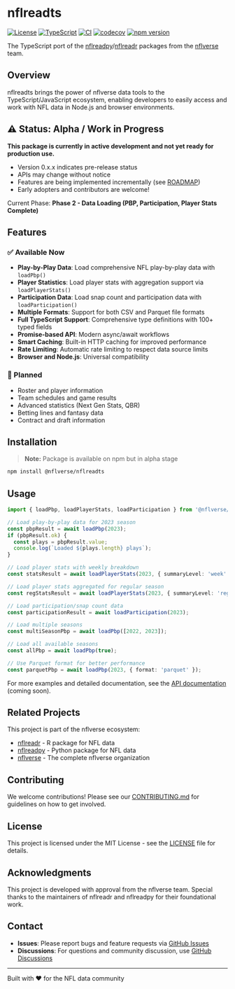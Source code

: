 # nflreadts

[![License](https://img.shields.io/badge/license-MIT-blue.svg)](LICENSE)
[![TypeScript](https://img.shields.io/badge/TypeScript-5.0+-blue.svg)](https://www.typescriptlang.org/)
[![CI](https://github.com/nflverse-ts/nflreadts/workflows/CI/badge.svg)](https://github.com/nflverse-ts/nflreadts/actions)
[![codecov](https://codecov.io/gh/nflverse-ts/nflreadts/branch/main/graph/badge.svg)](https://codecov.io/gh/nflverse-ts/nflreadts)
[![npm version](https://img.shields.io/npm/v/@nflverse/nflreadts.svg)](https://www.npmjs.com/package/@nflverse/nflreadts)

The TypeScript port of the [nflreadpy](https://github.com/nflverse/nflreadpy)/[nflreadr](https://github.com/nflverse/nflreadr) packages from the [nflverse](https://github.com/nflverse) team.

## Overview

nflreadts brings the power of nflverse data tools to the TypeScript/JavaScript ecosystem, enabling developers to easily access and work with NFL data in Node.js and browser environments.

## ⚠️ Status: Alpha / Work in Progress

**This package is currently in active development and not yet ready for production use.**

- Version 0.x.x indicates pre-release status
- APIs may change without notice
- Features are being implemented incrementally (see [ROADMAP](docs/ROADMAP.md))
- Early adopters and contributors are welcome!

Current Phase: **Phase 2 - Data Loading (PBP, Participation, Player Stats Complete)**

## Features

### ✅ Available Now

- **Play-by-Play Data**: Load comprehensive NFL play-by-play data with `loadPbp()`
- **Player Statistics**: Load player stats with aggregation support via `loadPlayerStats()`
- **Participation Data**: Load snap count and participation data with `loadParticipation()`
- **Multiple Formats**: Support for both CSV and Parquet file formats
- **Full TypeScript Support**: Comprehensive type definitions with 100+ typed fields
- **Promise-based API**: Modern async/await workflows
- **Smart Caching**: Built-in HTTP caching for improved performance
- **Rate Limiting**: Automatic rate limiting to respect data source limits
- **Browser and Node.js**: Universal compatibility

### 🚧 Planned

- Roster and player information
- Team schedules and game results
- Advanced statistics (Next Gen Stats, QBR)
- Betting lines and fantasy data
- Contract and draft information

## Installation

> **Note:** Package is available on npm but in alpha stage

```bash
npm install @nflverse/nflreadts
```

## Usage

```typescript
import { loadPbp, loadPlayerStats, loadParticipation } from '@nflverse/nflreadts';

// Load play-by-play data for 2023 season
const pbpResult = await loadPbp(2023);
if (pbpResult.ok) {
  const plays = pbpResult.value;
  console.log(`Loaded ${plays.length} plays`);
}

// Load player stats with weekly breakdown
const statsResult = await loadPlayerStats(2023, { summaryLevel: 'week' });

// Load player stats aggregated for regular season
const regStatsResult = await loadPlayerStats(2023, { summaryLevel: 'reg' });

// Load participation/snap count data
const participationResult = await loadParticipation(2023);

// Load multiple seasons
const multiSeasonPbp = await loadPbp([2022, 2023]);

// Load all available seasons
const allPbp = await loadPbp(true);

// Use Parquet format for better performance
const parquetPbp = await loadPbp(2023, { format: 'parquet' });
```

For more examples and detailed documentation, see the [API documentation](docs/) (coming soon).

## Related Projects

This project is part of the nflverse ecosystem:

- [nflreadr](https://github.com/nflverse/nflreadr) - R package for NFL data
- [nflreadpy](https://github.com/nflverse/nflreadpy) - Python package for NFL data
- [nflverse](https://github.com/nflverse) - The complete nflverse organization

## Contributing

We welcome contributions! Please see our [CONTRIBUTING.md](CONTRIBUTING.md) for guidelines on how to get involved.

## License

This project is licensed under the MIT License - see the [LICENSE](LICENSE) file for details.

## Acknowledgments

This project is developed with approval from the nflverse team. Special thanks to the maintainers of nflreadr and nflreadpy for their foundational work.

## Contact

- **Issues**: Please report bugs and feature requests via [GitHub Issues](https://github.com/YOUR_USERNAME/nflreadts/issues)
- **Discussions**: For questions and community discussion, use [GitHub Discussions](https://github.com/YOUR_USERNAME/nflreadts/discussions)

---

Built with ❤️ for the NFL data community
